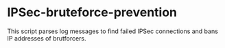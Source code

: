 # IPSec-bruteforce-prevention
This script parses log messages to find failed IPSec connections and bans IP addresses of brutforcers.
